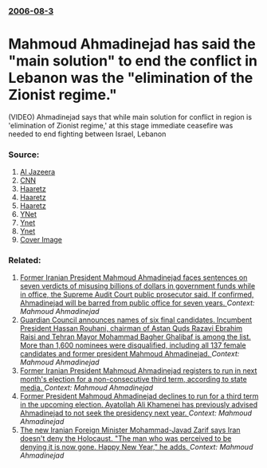 ### [2006-08-3](/news/2006/08/3/index.md)

#  Mahmoud Ahmadinejad has said the "main solution" to end the conflict in Lebanon was the "elimination of the Zionist regime." 

(VIDEO) Ahmadinejad says that while main solution for conflict in region is &#39;elimination of Zionist regime,&#39; at this stage immediate ceasefire was needed to end fighting between Israel, Lebanon 


### Source:

1. [Al Jazeera](http://english.aljazeera.net/NR/exeres/4CC21D25-66EA-45BC-B627-168C47D936CF.htm)
2. [CNN](http://edition.cnn.com/2006/WORLD/meast/08/02/mideast.main/index.html)
3. [Haaretz](http://www.haaretz.com/hasen/spages/745828.html)
4. [Haaretz](http://www.haaretz.com/hasen/spages/746077.html)
5. [Haaretz](http://www.haaretz.com/hasen/spages/746108.html)
6. [YNet](http://www.ynetnews.com/articles/0,7340,L-3285572,00.html)
7. [Ynet](http://www.ynetnews.com/articles/0,7340,L-3285678,00.html)
8. [Ynet](http://www.ynetnews.com/articles/0,7340,L-3285857,00.html)
8. [Cover Image](http://www.ynetnews.com/images/default_EynetLogo200_200.jpg)

### Related:

1. [Former Iranian President Mahmoud Ahmadinejad faces sentences on seven verdicts of misusing billions of dollars in government funds while in office, the Supreme Audit Court public prosecutor said. If confirmed, Ahmadinejad will be barred from public office for seven years. ](/news/2017/07/30/former-iranian-president-mahmoud-ahmadinejad-faces-sentences-on-seven-verdicts-of-misusing-billions-of-dollars-in-government-funds-while-in.md) _Context: Mahmoud Ahmadinejad_
2. [Guardian Council announces names of six final candidates. Incumbent President Hassan Rouhani, chairman of Astan Quds Razavi Ebrahim Raisi and Tehran Mayor Mohammad Bagher Ghalibaf is among the list. More than 1,600 nominees were disqualified, including all 137 female candidates and former president Mahmoud Ahmadinejad. ](/news/2017/04/20/guardian-council-announces-names-of-six-final-candidates-incumbent-president-hassan-rouhani-chairman-of-astan-quds-razavi-ebrahim-raisi-an.md) _Context: Mahmoud Ahmadinejad_
3. [Former Iranian President Mahmoud Ahmadinejad registers to run in next month's election for a non-consecutive third term, according to state media. ](/news/2017/04/12/former-iranian-president-mahmoud-ahmadinejad-registers-to-run-in-next-month-s-election-for-a-non-consecutive-third-term-according-to-state.md) _Context: Mahmoud Ahmadinejad_
4. [Former President Mahmoud Ahmadinejad declines to run for a third term in the upcoming election. Ayatollah Ali Khamenei has previously advised Ahmadinejad to not seek the presidency next year. ](/news/2016/09/27/former-president-mahmoud-ahmadinejad-declines-to-run-for-a-third-term-in-the-upcoming-election-ayatollah-ali-khamenei-has-previously-advise.md) _Context: Mahmoud Ahmadinejad_
5. [The new Iranian Foreign Minister Mohammad-Javad Zarif says Iran doesn't deny the Holocaust. "The man who was perceived to be denying it is now gone. Happy New Year," he adds. ](/news/2013/09/5/the-new-iranian-foreign-minister-mohammad-javad-zarif-says-iran-doesn-t-deny-the-holocaust-the-man-who-was-perceived-to-be-denying-it-is-n.md) _Context: Mahmoud Ahmadinejad_
